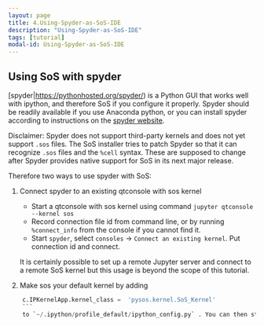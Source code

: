 ```yaml
---
layout: page
title: 4.Using-Spyder-as-SoS-IDE
description: "Using-Spyder-as-SoS-IDE"
tags: [tutorial]
modal-id: Using-Spyder-as-SoS-IDE
---
```



## Using SoS with spyder

[spyder|https://pythonhosted.org/spyder/) is a Python GUI that works well with ipython, and therefore SoS if you configure it properly. Spyder should be readily available if you use Anaconda python, or you can install spyder according to instructions on the [spyder website](https://pythonhosted.org/spyder/).

Disclaimer: Spyder does not support third-party kernels and does not yet support `.sos` files. The SoS installer tries to patch Spyder so that it can recognize `.sos` files and the `%cell` syntax. These are supposed to change after Spyder provides native support for SoS in its next major release.

Therefore two ways to use spyder with SoS:

1. Connect spyder to an existing qtconsole with sos kernel

    * Start a qtconsole with sos kernel using command `jupyter qtconsole --kernel sos`
    * Record connection file id from command line, or by running `%connect_info` from the console if you cannot find it.
    * Start `spyder`, select `consoles` -> `Connect an existing kernel`. Put connection id and connect.

   It is certainly possible to set up a remote Jupyter server and connect to a remote SoS kernel but this usage is beyond the scope of this tutorial.

2. Make sos your default kernel by adding 

```python
    c.IPKernelApp.kernel_class =  'pysos.kernel.SoS_Kernel'
    ```
    to `~/.ipython/profile_default/ipython_config.py` . You can then start `spyder` and use spyder as usual.


